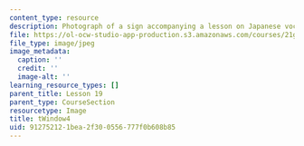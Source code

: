```yaml
---
content_type: resource
description: Photograph of a sign accompanying a lesson on Japanese vocabulary.
file: https://ol-ocw-studio-app-production.s3.amazonaws.com/courses/21g-504-japanese-iv-spring-2009/912752121bea2f300556777f0b608b85_tWindow4.jpg
file_type: image/jpeg
image_metadata:
  caption: ''
  credit: ''
  image-alt: ''
learning_resource_types: []
parent_title: Lesson 19
parent_type: CourseSection
resourcetype: Image
title: tWindow4
uid: 91275212-1bea-2f30-0556-777f0b608b85
---
```

